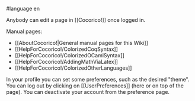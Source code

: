 #language en

Anybody can edit a page in [[Cocorico!]] once logged in.

Manual pages:
 * [[AboutCocorico!|General manual pages for this Wiki]]
 * [[HelpForCocorico!/ColorizedCoqSyntax]]
 * [[HelpForCocorico!/ColorizedOCamlSyntax]]
 * [[HelpForCocorico!/AddingMathViaLatex]]
 * [[HelpForCocorico!/ColorizedOtherLanguages]]

In your profile you can set some preferences, such as the desired "theme". 
You can log out by clicking on [[UserPreferences]] (here or on top of the page). 
You can deactivate your account from the preference page. 
